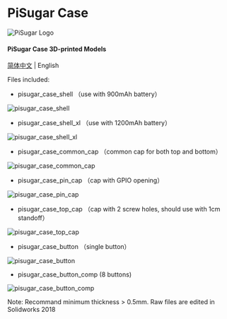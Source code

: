 # PiSugar Case

![PiSugar Logo](https://raw.githubusercontent.com/JdaieLin/PiSugar/master/logo.jpg)

#### PiSugar Case 3D-printed Models

[简体中文](https://github.com/PiSugar/PiSugar/tree/master/model/readme.zh-CN.md) | English

Files included:


- pisugar_case_shell （use with 900mAh battery）

![pisugar_case_shell](https://raw.githubusercontent.com/JdaieLin/PiSugar/master/model/pisugar_case_shell.png)


- pisugar_case_shell_xl （use with 1200mAh battery）

![pisugar_case_shell_xl](https://raw.githubusercontent.com/JdaieLin/PiSugar/master/model/pisugar_case_shell_xl.png)


- pisugar_case_common_cap （common cap for both top and bottom）

![pisugar_case_common_cap](https://raw.githubusercontent.com/JdaieLin/PiSugar/master/model/pisugar_case_common_cap.png)


- pisugar_case_pin_cap （cap with GPIO opening）

![pisugar_case_pin_cap](https://raw.githubusercontent.com/JdaieLin/PiSugar/master/model/pisugar_case_pin_cap.png)


- pisugar_case_top_cap （cap with 2 screw holes, should use with 1cm standoff）

![pisugar_case_top_cap](https://raw.githubusercontent.com/JdaieLin/PiSugar/master/model/pisugar_case_top_cap.png)


- pisugar_case_button （single button）

![pisugar_case_button](https://raw.githubusercontent.com/JdaieLin/PiSugar/master/model/pisugar_case_button.png)


- pisugar_case_button_comp (8 buttons)

![pisugar_case_button_comp](https://raw.githubusercontent.com/JdaieLin/PiSugar/master/model/pisugar_case_button_comp.png)


Note: Recommand minimum thickness > 0.5mm. Raw files are edited in Solidworks 2018 
